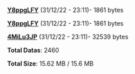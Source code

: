 [**Y8ppgLFY**](/data/Y8ppgLFY.txt) (31/12/22 - 23:11)- 1861 bytes

[**Y8ppgLFY**](/data/Y8ppgLFY.txt) (31/12/22 - 23:11)- 1861 bytes

[**4MiLu3JP**](/data/4MiLu3JP.txt) (31/12/22 - 23:11)- 32539 bytes

**Total Datas**: 2460

**Total Size**: 15.62 MB / 15.6 MB